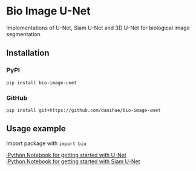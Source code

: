 # Bio Image U-Net

Implementations of U-Net, Siam U-Net and 3D U-Net for biological image segmentation


## Installation
### PyPI
``pip install bio-image-unet``
### GitHub
``pip install git+https://github.com/danihae/bio-image-unet``

## Usage example
Import package with ``import biu``

[iPython Notebook for getting started with U-Net](https://github.com/danihae/bio-image-unet/blob/master/using_unet.ipynb) \
[iPython Notebook for getting started with Siam U-Net](https://github.com/danihae/bio-image-unet/blob/master/using_siam_unet.ipynb)
